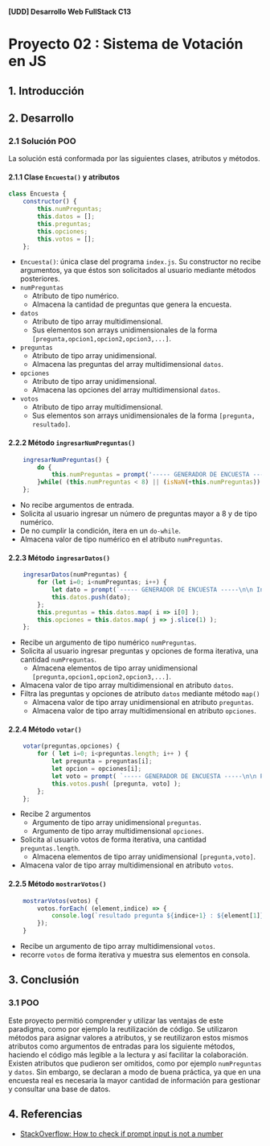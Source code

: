 **\[UDD] Desarrollo Web FullStack C13**

# Proyecto 02 : Sistema de Votación en JS



## 1. Introducción

## 2. Desarrollo

### 2.1 Solución POO

La solución está conformada por las siguientes clases, atributos y métodos.

#### 2.1.1 Clase `Encuesta()` y atributos

```JavaScript
class Encuesta {
    constructor() {
        this.numPreguntas;
        this.datos = [];
        this.preguntas;
        this.opciones;
        this.votos = [];
    };    
```

- `Encuesta()`: única clase del programa `index.js`. Su constructor no recibe argumentos, ya que éstos son solicitados al usuario mediante métodos posteriores.
- `numPreguntas`
  - Atributo de tipo numérico.
  - Almacena la cantidad de preguntas que genera la encuesta.
- `datos` 
  - Atributo de tipo array multidimensional.
  - Sus elementos son arrays unidimensionales de la forma `[pregunta,opcion1,opcion2,opcion3,...]`. 
- `preguntas`
  - Atributo de tipo array unidimensional.
  - Almacena las preguntas del array multidimensional `datos`.
- `opciones`
  - Atributo de tipo array unidimensional.
  - Almacena las opciones del array multidimensional `datos`. 
- `votos`
  - Atributo de tipo array multidimensional.
  - Sus elementos son arrays unidimensionales de la forma `[pregunta, resultado]`. 



#### 2.2.2 Método `ingresarNumPreguntas()`

```JavaScript
    ingresarNumPreguntas() {
        do {
            this.numPreguntas = prompt('----- GENERADOR DE ENCUESTA -----\n\n Ingrese la cantidad de preguntas para la encuesta\n\n (cantidad debe ser igual o mayor a 8)');
        }while( (this.numPreguntas < 8) || (isNaN(+this.numPreguntas)) );
    };
```

- No recibe argumentos de entrada.
- Solicita al usuario ingresar un número de preguntas mayor a 8 y de tipo numérico.
- De no cumplir la condición, itera en un `do-while`.
- Almacena valor de tipo numérico en el atributo `numPreguntas`.



#### 2.2.3 Método `ingresarDatos()`

```JavaScript
    ingresarDatos(numPreguntas) {
        for (let i=0; i<numPreguntas; i++) {
            let dato = prompt(`----- GENERADOR DE ENCUESTA -----\n\n Ingrese la pregunta ${i+1} en formato:\n\n Pregunta ${i+1},respuesta 1,respuesta 2,respuesta 3,....`).split(",");
            this.datos.push(dato);
        };
        this.preguntas = this.datos.map( i => i[0] );
        this.opciones = this.datos.map( j => j.slice(1) );
    };
```

  - Recibe un argumento de tipo numérico `numPreguntas`.
  - Solicita al usuario ingresar preguntas y opciones de forma iterativa, una cantidad `numPreguntas`.
    - Almacena elementos de tipo array unidimensional `[pregunta,opcion1,opcion2,opcion3,...]`.
  - Almacena valor de tipo array multidimensional en atributo `datos`.
  - Filtra las preguntas y opciones de atributo `datos` mediante método `map()`
    - Almacena valor de tipo array unidimensional en atributo `preguntas`.
    - Almacena valor de tipo array multidimensional en atributo `opciones`.


#### 2.2.4 Método `votar()`
```JavaScript
    votar(preguntas,opciones) {
        for ( let i=0; i<preguntas.length; i++ ) {
            let pregunta = preguntas[i];
            let opcion = opciones[i];
            let voto = prompt( `----- GENERADOR DE ENCUESTA -----\n\n Pregunta ${i+1}:    ${pregunta}\n\n- ${opcion.join('\n- ' )}` );
            this.votos.push( [pregunta, voto] );
        };
    };
```
- Recibe 2 argumentos
  - Argumento de tipo array unidimensional `preguntas`.
  - Argumento de tipo array multidimensional `opciones`.
- Solicita al usuario votos de forma iterativa, una cantidad `preguntas.length`.
  - Almacena elementos de tipo array unidimensional `[pregunta,voto]`.
- Almacena valor de tipo array multidimensional en atributo `votos`.   

#### 2.2.5 Método `mostrarVotos()`

```JavaScript
    mostrarVotos(votos) {
        votos.forEach( (element,indice) => {
            console.log(`resultado pregunta ${indice+1} : ${element[1]}`);
        });
    }
```
  - Recibe un argumento de tipo array multidimensional `votos`.
  - recorre `votos` de forma iterativa y muestra sus elementos en consola.
## 3. Conclusión

### 3.1 POO
Este proyecto permitió comprender y utilizar las ventajas de este paradigma, como por ejemplo la reutilización de código. Se utilizaron métodos para asignar valores a atributos, y se reutilizaron estos mismos atributos como argumentos de entradas para los siguiente métodos, haciendo el código más legible a la lectura y así facilitar la colaboración.
Existen atributos que pudieron ser omitidos, como por ejemplo `numPreguntas` y `datos`. Sin embargo, se declaran a modo de buena práctica, ya que en una encuesta real es necesaria la mayor cantidad de información para gestionar y consultar una base de datos. 
## 4. Referencias
- [StackOverflow: How to check if prompt input is not a number](https://stackoverflow.com/questions/36552735/javascript-prompt-while-input-is-not-a-number)